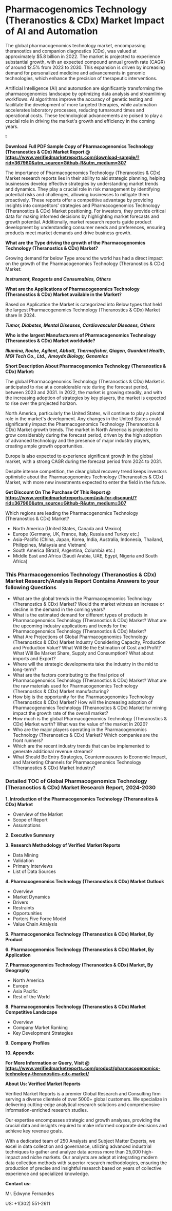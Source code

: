 <meta name="title" content="Global Pharmacogenomics Technology (Theranostics & CDx) Market Impact of AI and Automation"><meta name="description" content="The global pharmacogenomics technology market, encompassing theranostics and companion diagnostics (CDx), was valued at approximately $5.8 billion in 2022. The market "><meta name="title" content="Pharmacogenomics Technology (Theranostics & CDx) Market Size, Share, Scope, Trends, Growth, Opportunities, Analysis, Forecast"><h1>Pharmacogenomics Technology (Theranostics & CDx) Market Impact of AI and Automation</h1><p>The global pharmacogenomics technology market, encompassing theranostics and companion diagnostics (CDx), was valued at approximately $5.8 billion in 2022. The market is projected to experience substantial growth, with an expected compound annual growth rate (CAGR) of around 12.5% from 2023 to 2030. This expansion is driven by increasing demand for personalized medicine and advancements in genomic technologies, which enhance the precision of therapeutic interventions.</p><p>Artificial Intelligence (AI) and automation are significantly transforming the pharmacogenomics landscape by optimizing data analysis and streamlining workflows. AI algorithms improve the accuracy of genetic testing and facilitate the development of more targeted therapies, while automation accelerates laboratory processes, reducing turnaround times and operational costs. These technological advancements are poised to play a crucial role in driving the market's growth and efficiency in the coming years.</p>t</p><p id="" class=""><strong>Download Full PDF Sample Copy of Pharmacogenomics Technology (Theranostics & CDx) Market Report @ <a href="https://www.verifiedmarketreports.com/download-sample/?rid=367960&utm_source=Github-R&utm_medium=307" target="_blank">https://www.verifiedmarketreports.com/download-sample/?rid=367960&utm_source=Github-R&utm_medium=307</a></strong></p><p>The importance of&nbsp;Pharmacogenomics Technology (Theranostics & CDx) Market research reports lies in their ability to aid strategic planning, helping businesses develop effective strategies by understanding market trends and dynamics. They play a crucial role in risk management by identifying potential risks and challenges, allowing businesses to mitigate them proactively. These reports offer a competitive advantage by providing insights into competitors' strategies and Pharmacogenomics Technology (Theranostics & CDx) Market positioning. For investors, they provide critical data for making informed decisions by highlighting market forecasts and growth potential. Additionally, market research reports guide product development by understanding consumer needs and preferences, ensuring products meet market demands and drive business growth.</p><p><strong>What are the&nbsp;Type driving the growth of the Pharmacogenomics Technology (Theranostics & CDx) Market?</strong></p><p id="" class="">Growing demand for below Type around the world has had a direct impact on the growth of the Pharmacogenomics Technology (Theranostics & CDx) Market:</p><em><strong>Instrument, Reagents and Consumables, Others</strong></em></p><strong>What are the&nbsp;Applications&nbsp;of Pharmacogenomics Technology (Theranostics & CDx) Market available in the Market?</strong></p><p id="" class="">Based on Application the Market is categorized into Below types that held the largest Pharmacogenomics Technology (Theranostics & CDx) Market share In 2024.</p><em><strong>Tumor, Diabetes, Mental Diseases, Cardiovascular Diseases, Others</strong></em></p><strong>Who is the largest Manufacturers of Pharmacogenomics Technology (Theranostics & CDx) Market worldwide?</strong></p><p><em><strong>Illumina, Roche, Agilent, Abbott, Thermofisher, Qiagen, Guardant Health, MGI Tech Co., Ltd., Amoydx Biology, Genomics</strong></em></p><p id="" class=""><strong>Short Description About Pharmacogenomics Technology (Theranostics & CDx) Market:</strong></p><p>The global Pharmacogenomics Technology (Theranostics & CDx) Market is anticipated to rise at a considerable rate during the forecast period, between 2023 and 2031. In 2022, the market is growing steadily, and with the increasing adoption of strategies by key players, the market is expected to rise over the projected horizon.</p><p>North America, particularly the United States, will continue to play a pivotal role in the market's development. Any changes in the United States could significantly impact the Pharmacogenomics Technology (Theranostics & CDx) Market growth trends. The market in North America is projected to grow considerably during the forecast period, driven by the high adoption of advanced technology and the presence of major industry players, creating ample growth opportunities.</p><p>Europe is also expected to experience significant growth in the global market, with a strong CAGR during the forecast period from 2024 to 2031.</p><p>Despite intense competition, the clear global recovery trend keeps investors optimistic about the Pharmacogenomics Technology (Theranostics & CDx) Market, with more new investments expected to enter the field in the future.</p><p id="" class=""><strong>Get Discount On The Purchase Of This Report @ <a href="https://www.verifiedmarketreports.com/ask-for-discount/?rid=367960&utm_source=Github-R&utm_medium=307" target="_blank">https://www.verifiedmarketreports.com/ask-for-discount/?rid=367960&utm_source=Github-R&utm_medium=307</a></strong></p>Which regions are leading the Pharmacogenomics Technology (Theranostics & CDx) Market?</p><ul><li>North America (United States, Canada and Mexico)</li><li>Europe (Germany, UK, France, Italy, Russia and Turkey etc.)</li><li>Asia-Pacific (China, Japan, Korea, India, Australia, Indonesia, Thailand, Philippines, Malaysia and Vietnam)</li><li>South America (Brazil, Argentina, Columbia etc.)</li><li>Middle East and Africa (Saudi Arabia, UAE, Egypt, Nigeria and South Africa)</li></ul><h3 id="" class="">This Pharmacogenomics Technology (Theranostics & CDx) Market Research/Analysis Report Contains Answers to your following Questions</h3><ul><li>What are the global trends in the Pharmacogenomics Technology (Theranostics & CDx) Market? Would the market witness an increase or decline in the demand in the coming years?</li><li>What is the estimated demand for different types of products in Pharmacogenomics Technology (Theranostics & CDx) Market? What are the upcoming industry applications and trends for the Pharmacogenomics Technology (Theranostics & CDx) Market?</li><li>What Are Projections of Global Pharmacogenomics Technology (Theranostics & CDx) Market Industry Considering Capacity, Production and Production Value? What Will Be the Estimation of Cost and Profit? What Will Be Market Share, Supply and Consumption? What about imports and Export?</li><li>Where will the strategic developments take the industry in the mid to long-term?</li><li>What are the factors contributing to the final price of Pharmacogenomics Technology (Theranostics & CDx) Market? What are the raw materials used for Pharmacogenomics Technology (Theranostics & CDx) Market manufacturing?</li><li>How big is the opportunity for the Pharmacogenomics Technology (Theranostics & CDx) Market? How will the increasing adoption of Pharmacogenomics Technology (Theranostics & CDx) Market for mining impact the growth rate of the overall market?</li><li>How much is the global Pharmacogenomics Technology (Theranostics & CDx) Market worth? What was the value of the market In 2020?</li><li>Who are the major players operating in the Pharmacogenomics Technology (Theranostics & CDx) Market? Which companies are the front runners?</li><li>Which are the recent industry trends that can be implemented to generate additional revenue streams?</li><li>What Should Be Entry Strategies, Countermeasures to Economic Impact, and Marketing Channels for Pharmacogenomics Technology (Theranostics & CDx) Market Industry?</li></ul><h3 id="" class="">Detailed TOC of Global Pharmacogenomics Technology (Theranostics & CDx) Market Research Report, 2024-2030</h3><p id="" class=""><strong>1. Introduction of the Pharmacogenomics Technology (Theranostics & CDx) Market</strong></p><ul><li>Overview of the Market</li><li>Scope of Report</li><li>Assumptions</li></ul><p id="" class=""><strong>2. Executive Summary</strong></p><p id="" class=""><strong>3. Research Methodology of Verified Market Reports</strong></p><ul><li>Data Mining</li><li>Validation</li><li>Primary Interviews</li><li>List of Data Sources</li></ul><p id="" class=""><strong>4. Pharmacogenomics Technology (Theranostics & CDx) Market Outlook</strong></p><ul><li>Overview</li><li>Market Dynamics</li><li>Drivers</li><li>Restraints</li><li>Opportunities</li><li>Porters Five Force Model</li><li>Value Chain Analysis</li></ul><p id="" class=""><strong>5. Pharmacogenomics Technology (Theranostics & CDx) Market, By Product</strong></p><p id="" class=""><strong>6. Pharmacogenomics Technology (Theranostics & CDx) Market, By Application</strong></p><p id="" class=""><strong>7. Pharmacogenomics Technology (Theranostics & CDx) Market, By Geography</strong></p><ul><li>North America</li><li>Europe</li><li>Asia Pacific</li><li>Rest of the World</li></ul><p id="" class=""><strong>8. Pharmacogenomics Technology (Theranostics & CDx) Market Competitive Landscape</strong></p><ul><li>Overview</li><li>Company Market Ranking</li><li>Key Development Strategies</li></ul><p id="" class=""><strong>9. Company Profiles</strong></p><p id="" class=""><strong>10. Appendix</strong></p><p id="" class=""><strong>For More Information or Query, Visit @ <a href="https://www.verifiedmarketreports.com/product/pharmacogenomics-technology-theranostics-cdx-market/" target="_blank">https://www.verifiedmarketreports.com/product/pharmacogenomics-technology-theranostics-cdx-market/</a></strong></p><p id="" class=""><strong>About Us: Verified Market Reports</strong></p><p id="" class="">Verified Market Reports is a premier Global Research and Consulting firm serving a diverse clientele of over 5000+ global customers. We specialize in delivering cutting-edge analytical research solutions and comprehensive information-enriched research studies.</p><p id="" class="">Our expertise encompasses strategic and growth analyses, providing the crucial data and insights required to make informed corporate decisions and achieve key revenue goals.</p><p id="" class="">With a dedicated team of 250 Analysts and Subject Matter Experts, we excel in data collection and governance, utilizing advanced industrial techniques to gather and analyze data across more than 25,000 high-impact and niche markets. Our analysts are adept at integrating modern data collection methods with superior research methodologies, ensuring the production of precise and insightful research based on years of collective experience and specialized knowledge.</p><p id="" class=""><strong>Contact us:</strong></p><p id="" class="">Mr. Edwyne Fernandes</p><p id="" class="">US: +1(302) 551-2611</p>